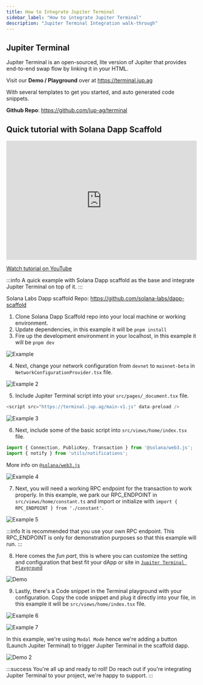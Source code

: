 ```yaml
---
title: How to Integrate Jupiter Terminal
sidebar_label: "How to integrate Jupiter Terminal"
description: "Jupiter Terminal Integration walk-through"
---
```


## Jupiter Terminal

Jupiter Terminal is an open-sourced, lite version of Jupiter that provides end-to-end swap flow by linking it in your HTML.

Visit our **Demo / Playground** over at https://terminal.jup.ag

With several templates to get you started, and auto generated code snippets.

**Github Repo**: https://github.com/jup-ag/terminal 

## Quick tutorial with Solana Dapp Scaffold


<iframe width="100%" height="315" src="https://www.youtube.com/embed/T-3KN3k1e5Y" title="YouTube video player" frameborder="0" allow="accelerometer; autoplay; clipboard-write; encrypted-media; gyroscope; picture-in-picture; web-share" allowfullscreen></iframe>

[Watch tutorial on YouTube](https://youtu.be/T-3KN3k1e5Y)

:::info 
A quick example with Solana Dapp scaffold as the base and integrate Jupiter Terminal on top of it.
:::

Solana Labs Dapp scaffold Repo: https://github.com/solana-labs/dapp-scaffold

1. Clone Solana Dapp Scaffold repo into your local machine or working environment.
2. Update dependencies, in this example it will be `pnpm install`
3. Fire up the development environment in your localhost, in this example it will be `pnpm dev`

![Example](example1.jpg)

4. Next, change your network configuration from `devnet` to `mainnet-beta` in `NetworkConfigurationProvider.tsx` file. 

![Example 2](example2.jpg)

5. Include Jupiter Terminal script into your `src/pages/_document.tsx` file.

``` js
<script src="https://terminal.jup.ag/main-v1.js" data-preload />
```
![Example 3](example3.jpg)

6. Next, include some of the basic script into `src/views/home/index.tsx` file. 

``` js
import { Connection, PublicKey, Transaction } from '@solana/web3.js';
import { notify } from 'utils/notifications';
```

More info on [`@solana/web3.js`](https://solana-labs.github.io/solana-web3.js/)

![Example 4](example4.jpg)

7. Next, you will need a working RPC endpoint for the transaction to work properly. In this example, we park our RPC_ENDPOINT in `src/views/home/constant.ts` and import or initialize with `import { RPC_ENDPOINT } from './constant'`.

![Example 5](example5.jpg)

:::info 
It is recommended that you use your own RPC endpoint.
This RPC_ENDPOINT is only for demonstration purposes so that this example will run.
:::

8. Here comes the *fun part*, this is where you can customize the setting and configuration that best fit your dApp or site in [`Jupiter Terminal Playground`](https://terminal.jup.ag/)

![Demo](terminal-demo.gif)

9. Lastly, there's a Code snippet in the Terminal playground with your configuration. Copy the code snippet and plug it directly into your file, in this example it will be `src/views/home/index.tsx` file. 

![Example 6](example6.jpg)

![Example 7](example7.jpg)

In this example, we're using `Modal Mode` hence we're adding a button (Launch Jupiter Terminal) to trigger Jupiter Terminal in the scaffold dapp.

![Demo 2](terminal-demo2.gif)

:::success You're all up and ready to roll!
Do reach out if you're integrating Jupiter Terminal to your project, we're happy to support.
:::